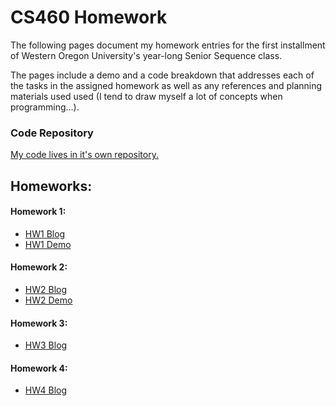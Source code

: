# CS460 Homework
The following pages document my homework entries for the first installment of Western Oregon University's year-long Senior Sequence class.

The pages include a demo and a code breakdown that addresses each of the tasks in the assigned homework as well as any references and planning materials used used (I tend to draw myself a lot of concepts when programming...).

### Code Repository
[My code lives in it's own repository.](https://github.com/alexleclerc/CS460)

## Homeworks:
#### Homework 1:    
* [HW1 Blog](https://alexleclerc.github.io/CS460/HW1.html)
* [HW1 Demo](https://alexleclerc.github.io/CS460/demos/hw1/index.html) 

#### Homework 2:
* [HW2 Blog](https://alexleclerc.github.io/CS460/HW2.html)
* [HW2 Demo](https://alexleclerc.github.io/CS460/demos/hw2/index.html)

#### Homework 3:
* [HW3 Blog](https://alexleclerc.github.io/CS460/HW3.html)

#### Homework 4:
* [HW4 Blog](https://alexleclerc.github.io/CS460/HW4.html)